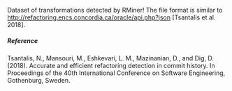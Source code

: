 Dataset of transformations detected by RMiner!
The file format is similar to http://refactoring.encs.concordia.ca/oracle/api.php?json [Tsantalis et al. 2018].

##### Reference
Tsantalis, N., Mansouri, M., Eshkevari, L. M., Mazinanian, D., and Dig, D. (2018). Accurate and efficient refactoring detection in commit history. In Proceedings of the 40th International Conference on Software Engineering, Gothenburg, Sweden.
